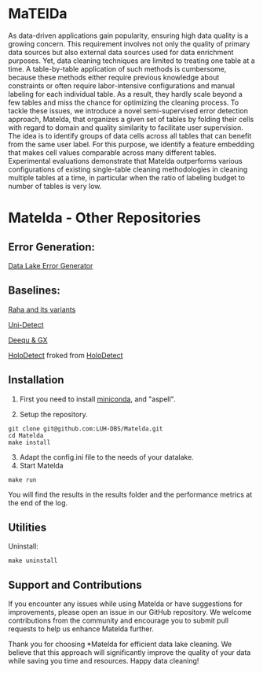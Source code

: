 # MaTElDa

As data-driven applications gain popularity, ensuring high data quality is a growing concern. This requirement involves not only the quality of primary data sources but also external data sources used for data enrichment purposes. 
Yet, data cleaning techniques are limited to treating one table at a time. A table-by-table application of such methods is cumbersome, because these methods either require previous knowledge about constraints or often require labor-intensive configurations and manual labeling for each individual table. As a result, they hardly scale beyond a few tables and miss the chance for optimizing the cleaning process.
To tackle these issues, we introduce a novel semi-supervised error detection approach, Matelda, that organizes a given set of tables by folding their cells with regard to domain and quality similarity to facilitate user supervision. The idea is to identify groups of data cells across all tables that can benefit from the same user label. For this purpose, we identify a feature embedding that makes cell values comparable across many different tables. 
Experimental evaluations demonstrate that Matelda outperforms various configurations of existing single-table cleaning methodologies in cleaning multiple tables at a time, in particular when the ratio of labeling budget to number of tables is very low.


# Matelda - Other Repositories
## Error Generation: 
  [Data Lake Error Generator](https://github.com/LUH-DBS/Data-Lake-Error-Generator)
  
## Baselines:
  [Raha and its variants](https://github.com/LUH-DBS/Matelda-Raha_exp)
  
  [Uni-Detect](https://github.com/LUH-DBS/Uni-Detect)
  
  [Deequ & GX](https://github.com/LUH-DBS/Matelda-Baselines)
  
  [HoloDetect](https://github.com/LUH-DBS/holodetect) froked from [HoloDetect](https://github.com/abmohajeri/holodetect)


## Installation 

1. First you need to install [miniconda](https://docs.conda.io/en/latest/miniconda.html), and "aspell".

2. Setup the repository.
```
git clone git@github.com:LUH-DBS/Matelda.git
cd Matelda
make install
```
3. Adapt the config.ini file to the needs of your datalake.
4. Start Matelda
```
make run
```

You will find the results in the results folder and the performance metrics at the end of the log.

## Utilities

Uninstall:
```
make uninstall
```

## Support and Contributions
If you encounter any issues while using Matelda or have suggestions for improvements, please open an issue in our GitHub repository. We welcome contributions from the community and encourage you to submit pull requests to help us enhance Matelda further.

Thank you for choosing *Matelda for efficient data lake cleaning. We believe that this approach will significantly improve the quality of your data while saving you time and resources. Happy data cleaning!
